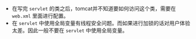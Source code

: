 + 在写完 `servlet` 的类之后，tomcat并不知道要如何访问这个类，需要在 `web.xml` 里面进行配置。
+ 在 `servlet` 中使用全局变量有线程安全问题。而如果进行加锁的话对用户体验太差。因此一般不要在 `servlet` 中使用全局变量。